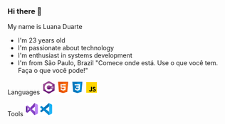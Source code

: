 ### Hi there 👋

My name is Luana Duarte

- I'm 23 years old
- I'm passionate about technology
- I'm enthusiast in systems development
- I'm from São Paulo, Brazil
"Comece onde está. Use o que você tem. Faça o que você pode!"

Languages
![](https://raw.githubusercontent.com/Gabriel-Paulucci/Gabriel-Paulucci/master/images/c-sharp.png)![Html](https://raw.githubusercontent.com/Gabriel-Paulucci/Gabriel-Paulucci/master/images/html-5.png)![Css](https://raw.githubusercontent.com/Gabriel-Paulucci/Gabriel-Paulucci/master/images/css3.png)![JavaScript](https://raw.githubusercontent.com/Gabriel-Paulucci/Gabriel-Paulucci/master/images/javascript.png)


Tools
![Visual Studio](https://raw.githubusercontent.com/Gabriel-Paulucci/Gabriel-Paulucci/master/images/visual-studio-2019.png)![Visual Studio Code](https://raw.githubusercontent.com/Gabriel-Paulucci/Gabriel-Paulucci/master/images/visual-studio-code-2019.png)


